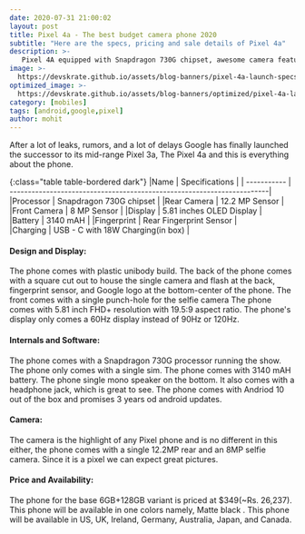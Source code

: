 ```yaml
---
date: 2020-07-31 21:00:02
layout: post
title: Pixel 4a - The best budget camera phone 2020
subtitle: "Here are the specs, pricing and sale details of Pixel 4a"
description: >-
   Pixel 4A equipped with Snapdragon 730G chipset, awesome camera features and more launched here is everything you need to know.
image: >-
  https://devskrate.github.io/assets/blog-banners/pixel-4a-launch-specs.jpg
optimized_image: >-
  https://devskrate.github.io/assets/blog-banners/optimized/pixel-4a-launch-specs.webp
category: [mobiles]
tags: [android,google,pixel]
author: mohit
---
```

After a lot of leaks, rumors, and a lot of delays Google has finally launched the successor to its mid-range Pixel 3a, The Pixel 4a and this is everything about the phone.

{:class="table table-bordered dark"}
|Name         | Specifications                                                         |
| ----------- | -----------------------------------------------------------------------|
|Processor    | Snapdragon 730G chipset                                                |
|Rear Camera  | 12.2 MP Sensor                                                         |
|Front Camera | 8 MP Sensor                                                            |
|Display      | 5.81 inches OLED Display                                               |           
|Battery      | 3140 mAH                                                               |
|Fingerprint  | Rear Fingerprint Sensor                                                |  
|Charging     | USB - C with 18W Charging(in box)                                      |

#### Design and Display:

The phone comes with plastic unibody build. The back of the phone comes with a square cut out to house the single camera and flash at the back, fingerprint sensor, and Google logo at the bottom-center of the phone. The front comes with a single punch-hole for the selfie camera The phone comes with 5.81 inch FHD+ resolution with 19.5:9 aspect ratio. The phone's display only comes a 60Hz display instead of 90Hz or 120Hz.

#### Internals and Software:
The phone comes with a Snapdragon 730G processor running the show. The phone only comes with a single sim. The phone comes with 3140 mAH battery. The phone single mono speaker on the bottom. It also comes with a headphone jack, which is great to see. The phone comes with Andriod 10 out of the box and promises 3 years od android updates.

#### Camera:

The camera is the highlight of any Pixel phone and is no different in this either, the phone comes with a single 12.2MP rear and an 8MP selfie camera. Since it is a pixel we can expect great pictures.

#### Price and Availability:
The phone for the base 6GB+128GB variant is priced at $349(~Rs. 26,237). This phone will be available in one colors namely, Matte black . This phone will be available in  US, UK, Ireland, Germany, Australia, Japan, and Canada.
